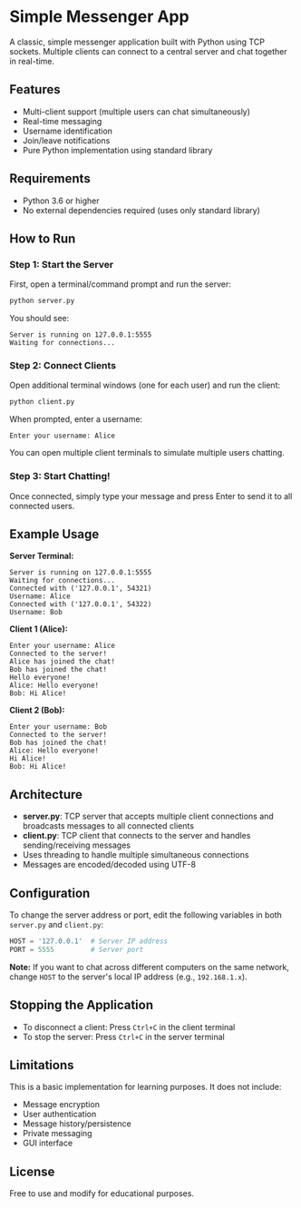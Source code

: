 # Simple Messenger App

A classic, simple messenger application built with Python using TCP sockets. Multiple clients can connect to a central server and chat together in real-time.

## Features

- Multi-client support (multiple users can chat simultaneously)
- Real-time messaging
- Username identification
- Join/leave notifications
- Pure Python implementation using standard library

## Requirements

- Python 3.6 or higher
- No external dependencies required (uses only standard library)

## How to Run

### Step 1: Start the Server

First, open a terminal/command prompt and run the server:

```bash
python server.py
```

You should see:
```
Server is running on 127.0.0.1:5555
Waiting for connections...
```

### Step 2: Connect Clients

Open additional terminal windows (one for each user) and run the client:

```bash
python client.py
```

When prompted, enter a username:
```
Enter your username: Alice
```

You can open multiple client terminals to simulate multiple users chatting.

### Step 3: Start Chatting!

Once connected, simply type your message and press Enter to send it to all connected users.

## Example Usage

**Server Terminal:**
```
Server is running on 127.0.0.1:5555
Waiting for connections...
Connected with ('127.0.0.1', 54321)
Username: Alice
Connected with ('127.0.0.1', 54322)
Username: Bob
```

**Client 1 (Alice):**
```
Enter your username: Alice
Connected to the server!
Alice has joined the chat!
Bob has joined the chat!
Hello everyone!
Alice: Hello everyone!
Bob: Hi Alice!
```

**Client 2 (Bob):**
```
Enter your username: Bob
Connected to the server!
Bob has joined the chat!
Alice: Hello everyone!
Hi Alice!
Bob: Hi Alice!
```

## Architecture

- **server.py**: TCP server that accepts multiple client connections and broadcasts messages to all connected clients
- **client.py**: TCP client that connects to the server and handles sending/receiving messages
- Uses threading to handle multiple simultaneous connections
- Messages are encoded/decoded using UTF-8

## Configuration

To change the server address or port, edit the following variables in both `server.py` and `client.py`:

```python
HOST = '127.0.0.1'  # Server IP address
PORT = 5555         # Server port
```

**Note:** If you want to chat across different computers on the same network, change `HOST` to the server's local IP address (e.g., `192.168.1.x`).

## Stopping the Application

- To disconnect a client: Press `Ctrl+C` in the client terminal
- To stop the server: Press `Ctrl+C` in the server terminal

## Limitations

This is a basic implementation for learning purposes. It does not include:
- Message encryption
- User authentication
- Message history/persistence
- Private messaging
- GUI interface

## License

Free to use and modify for educational purposes.

